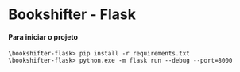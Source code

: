 # Bookshifter - Flask

#### Para iniciar o projeto

```
\bookshifter-flask> pip install -r requirements.txt
\bookshifter-flask> python.exe -m flask run --debug --port=8000
```
